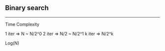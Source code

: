 ## Binary search

---

Time Complexity

1 iter => N ~ N/2^0
2 iter => N/2 ~ N/2^1
k iter => N/2^k

Log(N)